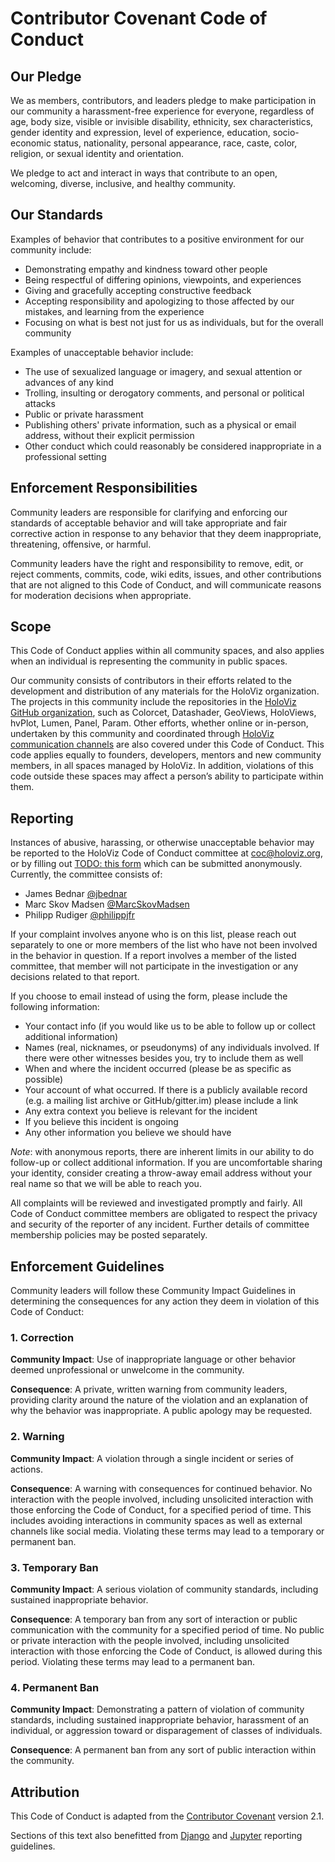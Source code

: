 # Contributor Covenant Code of Conduct

## Our Pledge

We as members, contributors, and leaders pledge to make participation in our
community a harassment-free experience for everyone, regardless of age, body
size, visible or invisible disability, ethnicity, sex characteristics, gender
identity and expression, level of experience, education, socio-economic status,
nationality, personal appearance, race, caste, color, religion, or sexual
identity and orientation.

We pledge to act and interact in ways that contribute to an open, welcoming,
diverse, inclusive, and healthy community.

## Our Standards

Examples of behavior that contributes to a positive environment for our
community include:

* Demonstrating empathy and kindness toward other people
* Being respectful of differing opinions, viewpoints, and experiences
* Giving and gracefully accepting constructive feedback
* Accepting responsibility and apologizing to those affected by our mistakes,
  and learning from the experience
* Focusing on what is best not just for us as individuals, but for the overall
  community

Examples of unacceptable behavior include:

* The use of sexualized language or imagery, and sexual attention or advances of
  any kind
* Trolling, insulting or derogatory comments, and personal or political attacks
* Public or private harassment
* Publishing others' private information, such as a physical or email address,
  without their explicit permission
* Other conduct which could reasonably be considered inappropriate in a
  professional setting

## Enforcement Responsibilities

Community leaders are responsible for clarifying and enforcing our standards of
acceptable behavior and will take appropriate and fair corrective action in
response to any behavior that they deem inappropriate, threatening, offensive,
or harmful.

Community leaders have the right and responsibility to remove, edit, or reject
comments, commits, code, wiki edits, issues, and other contributions that are
not aligned to this Code of Conduct, and will communicate reasons for moderation
decisions when appropriate.

## Scope

This Code of Conduct applies within all community spaces, and also applies when
an individual is representing the community in public spaces.

Our community consists of contributors in their efforts related to the development and distribution of any materials for the HoloViz organization. The projects in this community include the repositories in the [HoloViz GitHub organization](https://github.com/holoviz), such as Colorcet, Datashader, GeoViews, HoloViews, hvPlot, Lumen, Panel, Param. Other efforts, whether online or in-person, undertaken by this community and coordinated through [HoloViz communication channels](https://holoviz.org/community.html) are also covered under this Code of Conduct. This code applies equally to founders, developers, mentors and new community members, in all spaces managed by HoloViz. In addition, violations of this code outside these spaces may affect a person’s ability to participate within them.

## Reporting

Instances of abusive, harassing, or otherwise unacceptable behavior may be
reported to the HoloViz Code of Conduct committee at
[coc@holoviz.org](mailto:coc@holoviz.org), or by filling out [TODO: this form]() which can be submitted anonymously. Currently, the committee consists of:
* James Bednar [@jbednar](https://github.com/jbednar)
* Marc Skov Madsen [@MarcSkovMadsen](https://github.com/MarcSkovMadsen)
* Philipp Rudiger [@philippjfr](https://github.com/philippjfr)

If your complaint involves anyone who is on this list, please reach out separately to one or more members of the list who have not been involved in the behavior in question. If a report involves a member of the listed committee, that member will not participate in the investigation or any decisions related to that report.

If you choose to email instead of using the form, please include the following information:

* Your contact info (if you would like us to be able to follow up or collect additional information)
* Names (real, nicknames, or pseudonyms) of any individuals involved. If there were other witnesses besides you, try to include them as well
* When and where the incident occurred (please be as specific as possible)
* Your account of what occurred. If there is a publicly available record (e.g. a mailing list archive or GitHub/gitter.im) please include a link
* Any extra context you believe is relevant for the incident
* If you believe this incident is ongoing
* Any other information you believe we should have

*Note*: with anonymous reports, there are inherent limits in our ability to do follow-up or collect additional information. If you are uncomfortable sharing your identity, consider creating a throw-away email address without your real name so that we will be able to reach you.

All complaints will be reviewed and investigated promptly and fairly. All Code of Conduct committee members are obligated to respect the privacy and security of the reporter of any incident. Further details of committee membership policies may be posted separately. 

## Enforcement Guidelines

Community leaders will follow these Community Impact Guidelines in determining
the consequences for any action they deem in violation of this Code of Conduct:

### 1. Correction

**Community Impact**: Use of inappropriate language or other behavior deemed
unprofessional or unwelcome in the community.

**Consequence**: A private, written warning from community leaders, providing
clarity around the nature of the violation and an explanation of why the
behavior was inappropriate. A public apology may be requested.

### 2. Warning

**Community Impact**: A violation through a single incident or series of
actions.

**Consequence**: A warning with consequences for continued behavior. No
interaction with the people involved, including unsolicited interaction with
those enforcing the Code of Conduct, for a specified period of time. This
includes avoiding interactions in community spaces as well as external channels
like social media. Violating these terms may lead to a temporary or permanent
ban.

### 3. Temporary Ban

**Community Impact**: A serious violation of community standards, including
sustained inappropriate behavior.

**Consequence**: A temporary ban from any sort of interaction or public
communication with the community for a specified period of time. No public or
private interaction with the people involved, including unsolicited interaction
with those enforcing the Code of Conduct, is allowed during this period.
Violating these terms may lead to a permanent ban.

### 4. Permanent Ban

**Community Impact**: Demonstrating a pattern of violation of community
standards, including sustained inappropriate behavior, harassment of an
individual, or aggression toward or disparagement of classes of individuals.

**Consequence**: A permanent ban from any sort of public interaction within the
community.

## Attribution

This Code of Conduct is adapted from the [Contributor Covenant](https://www.contributor-covenant.org/version/2/1/code_of_conduct.html)
version 2.1.

Sections of this text also benefitted from [Django](https://www.djangoproject.com/conduct/reporting/) and [Jupyter](https://jupyter.org/governance/conduct/reporting_online.html) reporting guidelines. 

